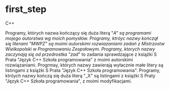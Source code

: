 # first_step
C++

Programy, których nazwa kończący się duża literą "_A" są programami mojego autorstwa wg moich pomysłów.
Programy, ktróyc nazwy kończął się literami "MWPZ" są moimi autorskimi rozwiazaniami zadań z Mistrzostw Wielkopolski w Programowaniu Zespołowym.
Programy, ktorych nazwy zaczynają się od przedrostka "zad_" to zadania sprawdzające
z książki S Prata "Język C++ Szkoła programowania" z moimi autorskimi rozwiązaniami.
Progrmay, których nazwy zawierają wyłacznie małe litery są listingami z książki S Prata "Język C++ Szkoła programowania".
Programy, ktróych nazwy kończą się duża literą "_X" są listingami z książki S Praty "Język C++ Szkoła programowania",
z moimi modyfikacjami.
